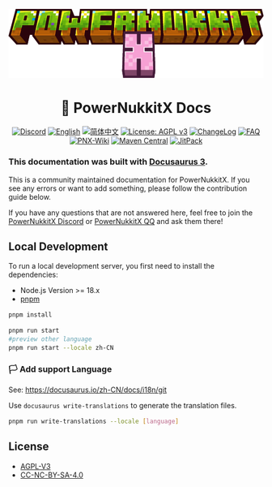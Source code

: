 ![Header](./static/img/icon/PowerNukkitX.png)

<h1 align="center">📖 PowerNukkitX Docs</h1>

<p align="center">
<a href="https://discord.gg/BcPhZCVJHJ"><img src="https://img.shields.io/discord/944227466912870410?color=7289da&logo=discord&logoColor=white&style=flat-square" alt="Discord"></a>
<a href="/README.md"><img src="https://img.shields.io/badge/English-Click%20me-purple?style=flat-square" alt="English"></a>
<a href="/blob/zh-hans/README.md"><img src="https://img.shields.io/badge/简体中文-Click%20me-purple?style=flat-square" alt="简体中文"></a>
<a href="/LICENSE"><img src="https://img.shields.io/badge/License-AGPL%20v3-blue.svg?style=flat-square" alt="License: AGPL v3"></a>
<a href="/CHANGELOG.md"><img src="https://img.shields.io/badge/ChangeLog-blue?style=flat-square" alt="ChangeLog"></a>
<a href="https://www.powernukkitx.com/doc/en-us/faq/common.html"><img src="https://img.shields.io/badge/FAQ-blue?style=flat-square" alt="FAQ"></a>
<a href="https://doc.powernukkitx.cn"><img src="https://img.shields.io/badge/PNX-DOC-blue?style=flat-square" alt="PNX-Wiki"></a>
<a href="https://search.maven.org/search?q=g:%22cn.powernukkitx%22%20AND%20a:%22powernukkitx%22"><img src="https://img.shields.io/maven-central/v/cn.powernukkitx/powernukkitx.svg?label=Maven%20Central&style=flat-square" alt="Maven Central"></a>
<a href="https://www.jitpack.io/#PowerNukkitX/PowerNukkitX"><img src="https://www.jitpack.io/v/PowerNukkitX/PowerNukkitX.svg" alt="JitPack"></a>
</p>

### This documentation was built with [Docusaurus 3](https://docusaurus.io/).

This is a community maintained documentation for PowerNukkitX. If you see any errors or want to add something, please follow the contribution guide below.

If you have any questions that are not answered here, feel free to join the [PowerNukkitX Discord](https://discord.gg/BcPhZCVJHJ) or [PowerNukkitX QQ](https://jq.qq.com/?_wv=1027&k=6rm3gbUI) and ask them there!

## Local Development
To run a local development server, you first need to install the dependencies:

- Node.js Version >= 18.x
- [pnpm](https://pnpm.io/installation)

```bash
pnpm install
```

```bash
pnpm run start
#preview other language
pnpm run start --locale zh-CN
```

### 🏳️ Add support Language

See: https://docusaurus.io/zh-CN/docs/i18n/git

Use `docusaurus write-translations` to generate the translation files.

```bash
pnpm run write-translations --locale [language]
```

## License

 * [AGPL-V3](/LICENSE)
 * [CC-NC-BY-SA-4.0](/LICENSE-docs)